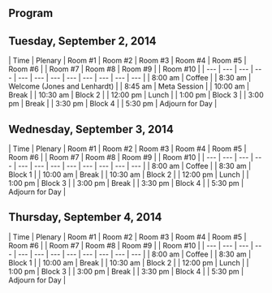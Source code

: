 ## Program

## Tuesday, September 2, 2014

| Time | Plenary | Room #1 | Room #2 | Room #3 | Room #4 | Room #5 | Room #6 | | Room #7 | Room #8 | Room #9 | | Room #10 | 
| --- | --- | --- | --- | --- | --- | --- | --- | --- | --- | --- | --- | 
|  8:00 am | Coffee |
|  8:30 am | Welcome (Jones and Lenhardt) |
|  8:45 am | Meta Session |
| 10:00 am | Break |
| 10:30 am | Block 2 |
| 12:00 pm | Lunch |
|  1:00 pm | Block 3 |
|  3:00 pm | Break |
|  3:30 pm | Block 4 |
|  5:30 pm | Adjourn for Day |

## Wednesday, September 3, 2014

| Time | Plenary | Room #1 | Room #2 | Room #3 | Room #4 | Room #5 | Room #6 | | Room #7 | Room #8 | Room #9 | | Room #10 | 
| --- | --- | --- | --- | --- | --- | --- | --- | --- | --- | --- | --- | 
|  8:00 am | Coffee |
|  8:30 am | Block 1 |
| 10:00 am | Break |
| 10:30 am | Block 2 |
| 12:00 pm | Lunch |
|  1:00 pm | Block 3 |
|  3:00 pm | Break |
|  3:30 pm | Block 4 |
|  5:30 pm | Adjourn for Day |

## Thursday, September 4, 2014

| Time | Plenary | Room #1 | Room #2 | Room #3 | Room #4 | Room #5 | Room #6 | | Room #7 | Room #8 | Room #9 | | Room #10 | 
| --- | --- | --- | --- | --- | --- | --- | --- | --- | --- | --- | --- | 
|  8:00 am | Coffee |
|  8:30 am | Block 1 |
| 10:00 am | Break |
| 10:30 am | Block 2 |
| 12:00 pm | Lunch |
|  1:00 pm | Block 3 |
|  3:00 pm | Break |
|  3:30 pm | Block 4 |
|  5:30 pm | Adjourn for Day |
